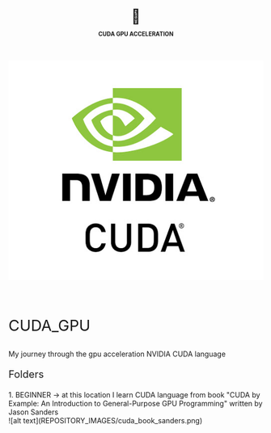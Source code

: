 

<div align="center">
<h1>
 💅 <p style="font-size:40%;">CUDA GPU ACCELERATION</p><br>
<a href="https://developer.nvidia.com/cuda-zone">
<img src="REPOSITORY_IMAGES/nvidia_cuda_logo.jpg">
</a>

</h1>
</div>
<br>

 <p style="font-size:30px">CUDA_GPU</p>
My journey through the gpu acceleration NVIDIA CUDA language

<p style="font-size:20px">Folders</p>
1. BEGINNER -> at this location I learn CUDA language from book "CUDA by Example: An Introduction to General-Purpose GPU Programming" written by Jason Sanders <br />
![alt text](REPOSITORY_IMAGES/cuda_book_sanders.png)
